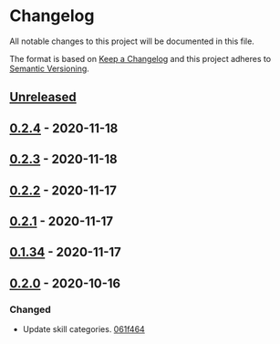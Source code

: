 # Changelog

All notable changes to this project will be documented in this file.

The format is based on [Keep a Changelog](http://keepachangelog.com/)
and this project adheres to [Semantic Versioning](http://semver.org/).

## [Unreleased](https://github.com/atomist-skills/update-clojure-tools-dependencies-skill/compare/0.2.4...HEAD)

## [0.2.4](https://github.com/atomist-skills/update-clojure-tools-dependencies-skill/compare/0.2.3...0.2.4) - 2020-11-18

## [0.2.3](https://github.com/atomist-skills/update-clojure-tools-dependencies-skill/compare/0.2.2...0.2.3) - 2020-11-18

## [0.2.2](https://github.com/atomist-skills/update-clojure-tools-dependencies-skill/compare/0.2.1...0.2.2) - 2020-11-17

## [0.2.1](https://github.com/atomist-skills/update-clojure-tools-dependencies-skill/compare/0.1.34...0.2.1) - 2020-11-17

## [0.1.34](https://github.com/atomist-skills/update-clojure-tools-dependencies-skill/compare/0.2.0...0.1.34) - 2020-11-17

## [0.2.0](https://github.com/atomist-skills/update-clojure-tools-dependencies-skill/tree/0.2.0) - 2020-10-16

### Changed

-   Update skill categories. [061f464](https://github.com/atomist-skills/update-clojure-tools-dependencies-skill/commit/061f464aace6fe18477a613536e409f220999d21)
